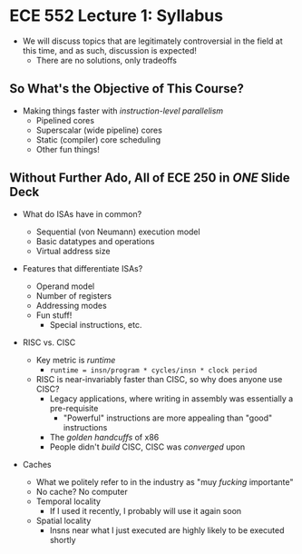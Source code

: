 # ECE 552 Lecture 1: Syllabus

* We will discuss topics that are legitimately controversial in the field at this time, and as such, discussion is expected!
  * There are no solutions, only tradeoffs

## So What's the Objective of This Course?

* Making things faster with *instruction-level parallelism*
  * Pipelined cores
  * Superscalar (wide pipeline) cores
  * Static (compiler) core scheduling
  * Other fun things!

## Without Further Ado, All of ECE 250 in ***ONE*** Slide Deck

* What do ISAs have in common?
  * Sequential (von Neumann) execution model
  * Basic datatypes and operations
  * Virtual address size

* Features that differentiate ISAs?
  * Operand model
  * Number of registers
  * Addressing modes
  * Fun stuff!
    * Special instructions, etc.

* RISC vs. CISC
  * Key metric is *runtime*
    * `runtime = insn/program * cycles/insn * clock period`
  * RISC is near-invariably faster than CISC, so why does anyone use CISC?
    * Legacy applications, where writing in assembly was essentially a pre-requisite
      * "Powerful" instructions are more appealing than "good" instructions
    * The *golden handcuffs* of x86
    * People didn't *build* CISC, CISC was *converged* upon

* Caches
  * What we politely refer to in the industry as "muy *fucking* importante"
  * No cache? No computer
  * Temporal locality
    * If I used it recently, I probably will use it again soon
  * Spatial locality
    * Insns near what I just executed are highly likely to be executed shortly
    
